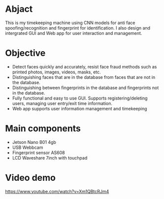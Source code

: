 # Abjact
This is my timekeeping machine using CNN models for anti face spoofing/recognition and fingerprint for identification. 
I also design and intergrated GUI and Web app for user interaction and management.

# Objective
- Detect faces quickly and accurately, resist face fraud methods such as printed photos, images, videos, masks, etc.
- Distinguishing faces that are in the database from faces that are not in the database.
- Distinguishing between fingerprints in the database and fingerprints not in the database.
- Fully functional and easy to use GUI. Supports registering/deleting users, managing user entry/exit time information.
- Web app supports user information management and timekeeping

# Main components
- Jetson Nano B01 4gb
- USB Webbcam
- Fingerprint sensor AS608
- LCD Waveshare 7inch with touchpad

# Video demo
https://www.youtube.com/watch?v=Xm1QBtcRJm4 

  
